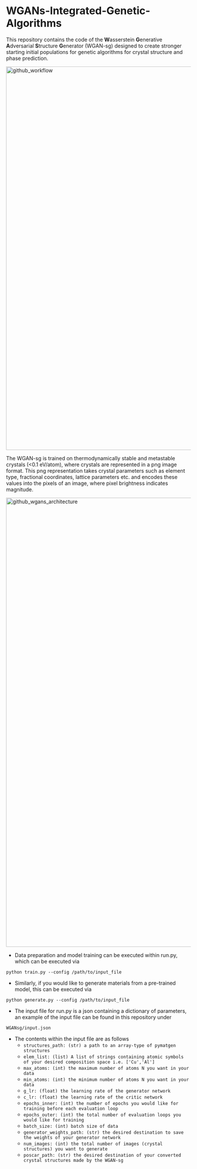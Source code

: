 # WGANs-Integrated-Genetic-Algorithms
This repository contains the code of the **W**asserstein **G**enerative **A**dversarial **S**tructure **G**enerator (WGAN-sg) designed to create stronger starting initial populations for genetic algorithms for crystal structure and phase prediction.

<img width="2500" height="1045" alt="github_workflow" src="https://github.com/user-attachments/assets/399db30c-07c5-4c6e-88a6-06eee4475b90" />

The WGAN-sg is trained on thermodynamically stable and metastable crystals (<0.1 eV/atom), where crystals are represented in a png image format. This png representation takes crystal parameters such as element type, fractional coordinates, lattice parameters etc. and encodes these values into the pixels of an image, where pixel brightness indicates magnitude.

<img width="1555" height="1224" alt="github_wgans_architecture" src="https://github.com/user-attachments/assets/b8a07955-4774-4509-b3b5-a8243e7e3aac" />


- Data preparation and model training can be executed within run.py, which can be executed via

```python train.py --config /path/to/input_file``` 

- Similarly, if you would like to generate materials from a pre-trained model, this can be executed via

```python generate.py --config /path/to/input_file```

- The input file for run.py is a json containing a dictionary of parameters, an example of the input file can be found in this repository under

```WGANsg/input.json```
- The contents within the input file are as follows
    - ```structures_path: (str) a path to an array-type of pymatgen structures```
    - ```elem_list: (list) A list of strings containing atomic symbols of your desired composition space i.e. ['Cu','Al']```
    - ```max_atoms: (int) the maximum number of atoms N you want in your data```
    - ```min_atoms: (int) the minimum number of atoms N you want in your data```
    - ```g_lr: (float) the learning rate of the generator network```
    - ```c_lr: (float) the learning rate of the critic network```
    - ```epochs_inner: (int) the number of epochs you would like for training before each evaluation loop```
    - ```epochs_outer: (int) the total number of evaluation loops you would like for training```
    - ```batch_size: (int) batch size of data```
    - ```generator_weights_path: (str) the desired destination to save the weights of your generator network```
    - ```num_images: (int) the total number of images (crystal structures) you want to generate```
    - ```poscar_path: (str) the desired destination of your converted crystal structures made by the WGAN-sg```
